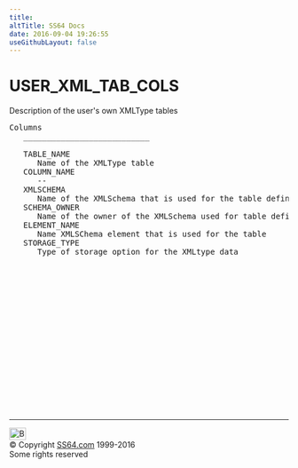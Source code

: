 ```yaml
---
title:
altTitle: SS64 Docs
date: 2016-09-04 19:26:55
useGithubLayout: false
---
```

<!-- #BeginLibraryItem "/Library/head_orad.lbi" --><!-- #EndLibraryItem --><h1>USER_XML_TAB_COLS </h1><p> Description of the user's own XMLType tables </p> 
 
<pre>Columns
   ___________________________
 
   TABLE_NAME
      Name of the XMLType table
   COLUMN_NAME
      --
   XMLSCHEMA
      Name of the XMLSchema that is used for the table definition
   SCHEMA_OWNER
      Name of the owner of the XMLSchema used for table definition
   ELEMENT_NAME
      Name XMLSChema element that is used for the table
   STORAGE_TYPE
      Type of storage option for the XMLtype data

</pre><!-- #BeginLibraryItem "/Library/foot_orad.lbi" --><p>
<!-- oracle-footer -->
<ins class="adsbygoogle" style="display:inline-block;width:300px;height:250px" data-ad-client="ca-pub-6140977852749469" data-ad-slot="4275490898"></ins>
<script>
(adsbygoogle = window.adsbygoogle || []).push({});
</script></p>
<hr>
<div id="bl" class="footer"><a href="USER_XML_TAB_COLS.html#"><img src="../images/top.png" width="30" height="22" alt="Back to the Top"></a></div>
<div id="br" class="footer, tagline">© Copyright <a href="../index.html">SS64.com</a> 1999-2016<br>
Some rights reserved</div>
<!-- #EndLibraryItem -->

